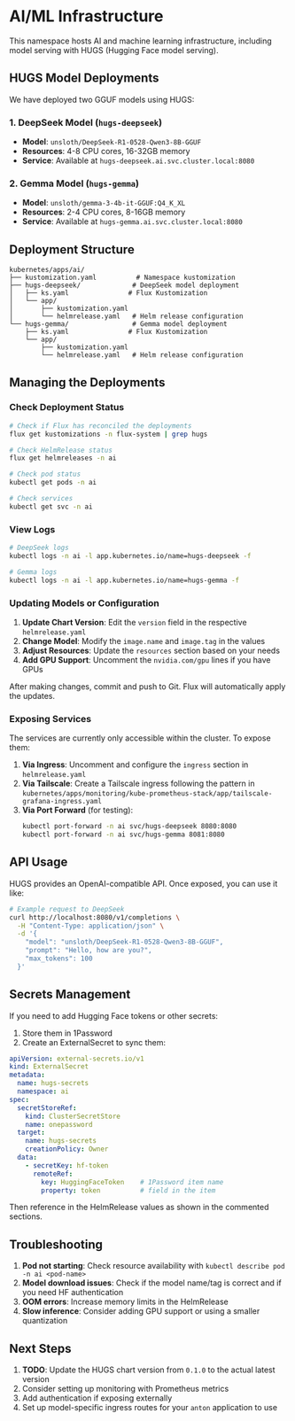 # AI/ML Infrastructure

This namespace hosts AI and machine learning infrastructure, including model serving with HUGS (Hugging Face model serving).

## HUGS Model Deployments

We have deployed two GGUF models using HUGS:

### 1. DeepSeek Model (`hugs-deepseek`)
- **Model**: `unsloth/DeepSeek-R1-0528-Qwen3-8B-GGUF`
- **Resources**: 4-8 CPU cores, 16-32GB memory
- **Service**: Available at `hugs-deepseek.ai.svc.cluster.local:8080`

### 2. Gemma Model (`hugs-gemma`)
- **Model**: `unsloth/gemma-3-4b-it-GGUF:Q4_K_XL`
- **Resources**: 2-4 CPU cores, 8-16GB memory
- **Service**: Available at `hugs-gemma.ai.svc.cluster.local:8080`

## Deployment Structure

```
kubernetes/apps/ai/
├── kustomization.yaml          # Namespace kustomization
├── hugs-deepseek/             # DeepSeek model deployment
│   ├── ks.yaml               # Flux Kustomization
│   └── app/
│       ├── kustomization.yaml
│       └── helmrelease.yaml   # Helm release configuration
└── hugs-gemma/                # Gemma model deployment
    ├── ks.yaml               # Flux Kustomization
    └── app/
        ├── kustomization.yaml
        └── helmrelease.yaml   # Helm release configuration
```

## Managing the Deployments

### Check Deployment Status
```bash
# Check if Flux has reconciled the deployments
flux get kustomizations -n flux-system | grep hugs

# Check HelmRelease status
flux get helmreleases -n ai

# Check pod status
kubectl get pods -n ai

# Check services
kubectl get svc -n ai
```

### View Logs
```bash
# DeepSeek logs
kubectl logs -n ai -l app.kubernetes.io/name=hugs-deepseek -f

# Gemma logs
kubectl logs -n ai -l app.kubernetes.io/name=hugs-gemma -f
```

### Updating Models or Configuration

1. **Update Chart Version**: Edit the `version` field in the respective `helmrelease.yaml`
2. **Change Model**: Modify the `image.name` and `image.tag` in the values
3. **Adjust Resources**: Update the `resources` section based on your needs
4. **Add GPU Support**: Uncomment the `nvidia.com/gpu` lines if you have GPUs

After making changes, commit and push to Git. Flux will automatically apply the updates.

### Exposing Services

The services are currently only accessible within the cluster. To expose them:

1. **Via Ingress**: Uncomment and configure the `ingress` section in `helmrelease.yaml`
2. **Via Tailscale**: Create a Tailscale ingress following the pattern in `kubernetes/apps/monitoring/kube-prometheus-stack/app/tailscale-grafana-ingress.yaml`
3. **Via Port Forward** (for testing):
   ```bash
   kubectl port-forward -n ai svc/hugs-deepseek 8080:8080
   kubectl port-forward -n ai svc/hugs-gemma 8081:8080
   ```

## API Usage

HUGS provides an OpenAI-compatible API. Once exposed, you can use it like:

```bash
# Example request to DeepSeek
curl http://localhost:8080/v1/completions \
  -H "Content-Type: application/json" \
  -d '{
    "model": "unsloth/DeepSeek-R1-0528-Qwen3-8B-GGUF",
    "prompt": "Hello, how are you?",
    "max_tokens": 100
  }'
```

## Secrets Management

If you need to add Hugging Face tokens or other secrets:

1. Store them in 1Password
2. Create an ExternalSecret to sync them:

```yaml
apiVersion: external-secrets.io/v1
kind: ExternalSecret
metadata:
  name: hugs-secrets
  namespace: ai
spec:
  secretStoreRef:
    kind: ClusterSecretStore
    name: onepassword
  target:
    name: hugs-secrets
    creationPolicy: Owner
  data:
    - secretKey: hf-token
      remoteRef:
        key: HuggingFaceToken    # 1Password item name
        property: token          # field in the item
```

Then reference in the HelmRelease values as shown in the commented sections.

## Troubleshooting

1. **Pod not starting**: Check resource availability with `kubectl describe pod -n ai <pod-name>`
2. **Model download issues**: Check if the model name/tag is correct and if you need HF authentication
3. **OOM errors**: Increase memory limits in the HelmRelease
4. **Slow inference**: Consider adding GPU support or using a smaller quantization

## Next Steps

1. **TODO**: Update the HUGS chart version from `0.1.0` to the actual latest version
2. Consider setting up monitoring with Prometheus metrics
3. Add authentication if exposing externally
4. Set up model-specific ingress routes for your `anton` application to use